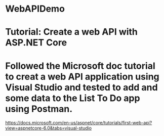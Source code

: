 # WebAPIDemo
# Tutorial: Create a web API with ASP.NET Core
# Followed the Microsoft doc tutorial to creat a web API application using Visual Studio and tested to add and some data to the List To Do app using Postman. 
https://docs.microsoft.com/en-us/aspnet/core/tutorials/first-web-api?view=aspnetcore-6.0&tabs=visual-studio
